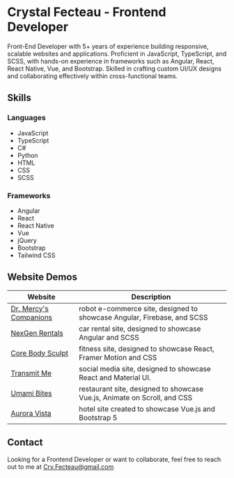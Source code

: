 # Crystal Fecteau - Frontend Developer

Front-End Developer with 5+ years of experience building responsive, scalable websites and applications. Proficient in JavaScript, TypeScript, and SCSS, with hands-on experience in frameworks such as Angular, React, React Native, Vue, and Bootstrap. Skilled in crafting custom UI/UX designs and collaborating effectively within cross-functional teams.

## Skills
### Languages                              
  - JavaScript                                    
  - TypeScript                                     
  - C#                                       
  - Python                                         
  - HTML                                              
  - CSS                                               
  - SCSS      

### Frameworks                      
  -  Angular                         
  -  React                           
  -  React Native                    
  -  Vue                             
  -  jQuery   
  -  Bootstrap                       
  -  Tailwind CSS                     


## Website Demos
| Website                   | Description                          |
| -------------------------- | ------------------------------- |
| [Dr. Mercy's Companions](https://cryfecteau.github.io/DrMercysCompanions/home) | robot e-commerce site, designed to showcase Angular, Firebase, and SCSS |
| [NexGen Rentals](https://cryfecteau.github.io/NexGen-Rentals/) | car rental site, designed to showcase Angular and SCSS |
| [Core Body Sculpt](https://cryfecteau.github.io/Core-Body-Sculpt/)| fitness site, designed to showcase React, Framer Motion and CSS  |
| [Transmit Me](https://cryfecteau.github.io/Transmit-Me/) | social media site, designed to showcase React and Material UI. |
| [Umami Bites](https://cryfecteau.github.io/umami-bites/) | restaurant site, designed to showcase Vue.js, Animate on Scroll, and CSS |
| [Aurora Vista](https://cryfecteau.github.io/aurora-vista/) | hotel site created to showcase Vue.js and Bootstrap 5 |

## Contact
Looking for a Frontend Developer or want to collaborate, feel free to reach out to me at Cry.Fecteau@gmail.com








